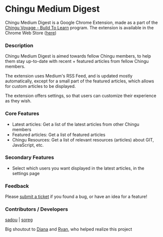 <!-- [![Waffle.io - Columns and their card count](https://badge.waffle.io/chingu-voyage4/Geckos-Team-28.svg?columns=all)](https://waffle.io/chingu-voyage4/Geckos-Team-28) -->
# Chingu Medium Digest
Chingu Medium Digest is a Google Chrome Extension, made as a part of the [Chingu Voyage - Build To Learn](https://www.chingu.io) program.
The extension is available in the Chrome Web Store ([here](https://www.google.com))


### Description

Chingu Medium Digest is aimed towards fellow Chingu members, to help them stay up-to-date with recent + featured articles from fellow Chingu members.

The extension uses Medium's RSS Feed, and is updated mostly automatically, except for a small part of the featured articles, which allows for custom articles to be displayed.

The extension offers settings, so that users can customize their experience as they wish.

### Core Features
- Latest articles: Get a list of the latest articles from other Chingu members
- Featured articles: Get a list of featured articles
- Chingu Resources: Get a list of relevant resources (articles) about GIT, JavaScript, etc.

### Secondary Features
- Select which users you want displayed in the latest articles, in the settings page

### Feedback

Please [submit a ticket](https://github.com/chingu-voyage4/Geckos-Team-28/issues) if you found a bug, or have an idea for a feature!

### Contributors / Developers
[sadou](https://github.com/thierved)  |  [soreg](https://github.com/Soreg)

Big shoutout to [Diana](https://github.com/dianastanciu) and [Ryan](https://github.com/Ryan-ED), who helped realize this project 
